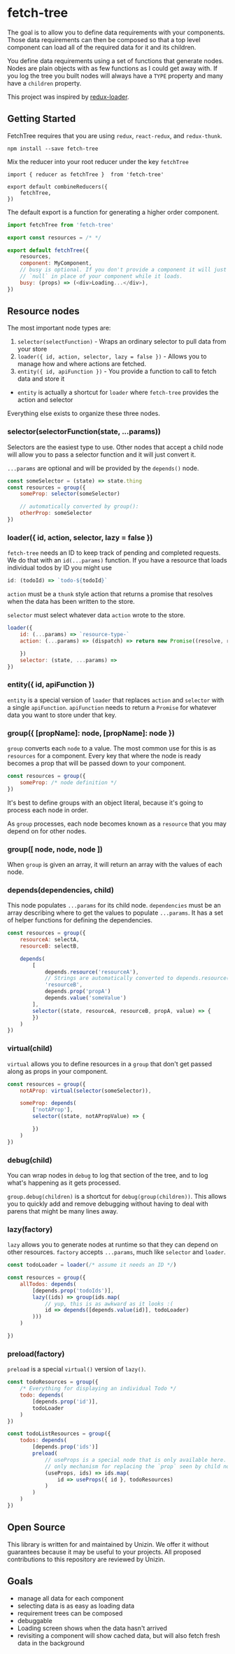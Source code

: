 # fetch-tree

The goal is to allow you to define data requirements with your components. Those
data requirements can then be composed so that a top level component can load
all of the required data for it and its children.

You define data requirements using a set of functions that generate nodes. Nodes
are plain objects with as few functions as I could get away with. If you log the
tree you built nodes will always have a `TYPE` property and many have a
`children` property.

This project was inspired by [redux-loader][redux-loader].

## Getting Started

FetchTree requires that you are using `redux`, `react-redux`, and `redux-thunk`.

```
npm install --save fetch-tree
```

Mix the reducer into your root reducer under the key `fetchTree`

```
import { reducer as fetchTree }  from 'fetch-tree'

export default combineReducers({
    fetchTree,
})
```

The default export is a function for generating a higher order component.

```js
import fetchTree from 'fetch-tree'

export const resources = /* */

export default fetchTree({
    resources,
    component: MyComponent,
    // busy is optional. If you don't provide a component it will just render
    // `null` in place of your component while it loads.
    busy: (props) => (<div>Loading...</div>),
})
```

## Resource nodes

The most important node types are:

1. `selector(selectFunction)` - Wraps an ordinary selector to pull data from your store
3. `loader({ id, action, selector, lazy = false })` - Allows you to manage how and where actions are fetched.
2. `entity({ id, apiFunction })` - You provide a function to call to fetch data and store it
  * `entity` is actually a shortcut for `loader` where `fetch-tree` provides the action and selector

Everything else exists to organize these three nodes.

### selector(selectorFunction(state, ...params))

Selectors are the easiest type to use. Other nodes that accept a child node will
allow you to pass a selector function and it will just convert it.

`...params` are optional and will be provided by the `depends()` node.

```js
const someSelector = (state) => state.thing
const resources = group({
    someProp: selector(someSelector)

    // automatically converted by group():
    otherProp: someSelector
})
```

### loader({ id, action, selector, lazy = false })

`fetch-tree` needs an ID to keep track of pending and completed requests. We do
that with an `id(...params)` function. If you have a resource that loads
individual todos by ID you might use

```js
id: (todoId) => `todo-${todoId}`
```

`action` must be a `thunk` style action that returns a promise that resolves
when the data has been written to the store.

`selector` must select whatever data `action` wrote to the store.

```js
loader({
    id: (...params) => `resource-type-`
    action: (...params) => (dispatch) => return new Promise((resolve, reject) => {

    })
    selector: (state, ...params) =>
})
```

### entity({ id, apiFunction })

`entity` is a special version of `loader` that replaces `action` and `selector`
with a single `apiFunction`. `apiFunction` needs to return a `Promise` for
whatever data you want to store under that key.


### group({ [propName]: node, [propName]: node })

`group` converts each `node` to a value. The most common use for this is as
`resources` for a component. Every key that where the node is ready becomes a
prop that will be passed down to your component.

```js
const resources = group({
    someProp: /* node definition */
})
```

It's best to define groups with an object literal, because it's going to
process each node in order.

As `group` processes, each node becomes known as a `resource` that you may
depend on for other nodes.

### group([ node, node, node ])

When `group` is given an array, it will return an array with the values of each
node.


### depends(dependencies, child)

This node populates `...params` for its child node. `dependencies` must be an
array describing where to get the values to populate `...params`. It has a set
of helper functions for defining the dependencies.

```js
const resources = group({
    resourceA: selectA,
    resourceB: selectB,

    depends(
        [
            depends.resource('resourceA'),
            // Strings are automatically converted to depends.resource(resourceName)
            'resourceB',
            depends.prop('propA')
            depends.value('someValue')
        ],
        selector((state, resourceA, resourceB, propA, value) => {
        })
    )
})
```

### virtual(child)

`virtual` allows you to define resources in a `group` that don't get passed
along as props in your component.

```js
const resources = group({
    notAProp: virtual(selector(someSelector)),

    someProp: depends(
        ['notAProp'],
        selector((state, notAPropValue) => {

        })
    )
})
```

### debug(child)

You can wrap nodes in `debug` to log that section of the tree, and to log what's
happening as it gets processed.

`group.debug(children)` is a shortcut for `debug(group(children))`. This allows
you to quickly add and remove debugging without having to deal with parens that
might be many lines away.

### lazy(factory)

`lazy` allows you to generate nodes at runtime so that they can depend on other
resources. `factory` accepts `...params`, much like `selector` and `loader`.

```js
const todoLoader = loader(/* assume it needs an ID */)

const resources = group({
    allTodos: depends(
        [depends.prop('todoIds')],
        lazy((ids) => group(ids.map(
            // yup, this is as awkward as it looks :(
            id => depends([depends.value(id)], todoLoader)
        )))
    )

})
```

### preload(factory)

`preload` is a special `virtual()` version of `lazy()`.

```js
const todoResources = group({
    /* Everything for displaying an individual Todo */
    todo: depends(
        [depends.prop('id')],
        todoLoader
    )
})

const todoListResources = group({
    todos: depends(
        [depends.prop('ids')]
        preload(
            // useProps is a special node that is only available here. it is the
            // only mechanism for replacing the `prop` seen by child nodes.
            (useProps, ids) => ids.map(
                id => useProps({ id }, todoResources)
            )
        )
    )
})
```


## Open Source

This library is written for and maintained by Unizin. We offer it without
guarantees because it may be useful to your projects. All proposed contributions
to this repository are reviewed by Unizin.

## Goals

* manage all data for each component
* selecting data is as easy as loading data
* requirement trees can be composed
* debuggable
* Loading screen shows when the data hasn't arrived
* revisiting a component will show cached data, but will also fetch fresh data in the background

[redux-loader]: https://github.com/Versent/redux-loader/https://github.com/Versent/redux-loader/
